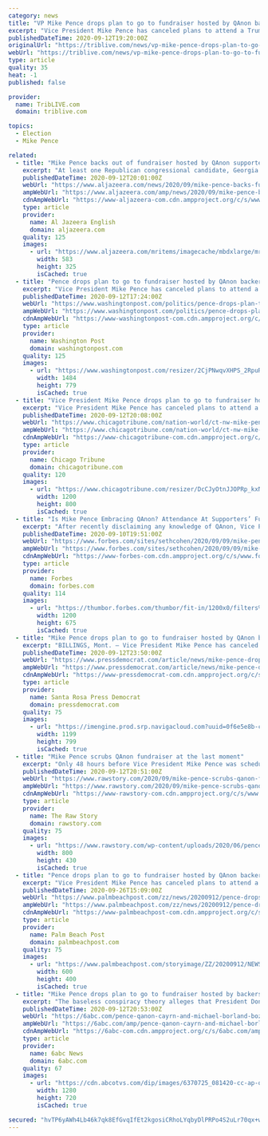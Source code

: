 ```yaml
---
category: news
title: "VP Mike Pence drops plan to go to fundraiser hosted by QAnon backers"
excerpt: "Vice President Mike Pence has canceled plans to attend a Trump campaign fundraiser in Montana following revelations that the event’s hosts had expressed support for the QAnon conspiracy theory. President Donald Trump’s reelection campaign told The Associated Press on Saturday that Pence’s schedule had been changed,"
publishedDateTime: 2020-09-12T19:20:00Z
originalUrl: "https://triblive.com/news/vp-mike-pence-drops-plan-to-go-to-fundraiser-hosted-by-qanon-backers/"
webUrl: "https://triblive.com/news/vp-mike-pence-drops-plan-to-go-to-fundraiser-hosted-by-qanon-backers/"
type: article
quality: 35
heat: -1
published: false

provider:
  name: TribLIVE.com
  domain: triblive.com

topics:
  - Election
  - Mike Pence

related:
  - title: "Mike Pence backs out of fundraiser hosted by QAnon supporters"
    excerpt: "At least one Republican congressional candidate, Georgia's Marjorie Taylor Greene, supports the QAnon conspiracy theory."
    publishedDateTime: 2020-09-12T20:01:00Z
    webUrl: "https://www.aljazeera.com/news/2020/09/mike-pence-backs-fundraiser-hosted-qanon-supporters-200912171621142.html"
    ampWebUrl: "https://www.aljazeera.com/amp/news/2020/09/mike-pence-backs-fundraiser-hosted-qanon-supporters-200912171621142.html"
    cdnAmpWebUrl: "https://www-aljazeera-com.cdn.ampproject.org/c/s/www.aljazeera.com/amp/news/2020/09/mike-pence-backs-fundraiser-hosted-qanon-supporters-200912171621142.html"
    type: article
    provider:
      name: Al Jazeera English
      domain: aljazeera.com
    quality: 125
    images:
      - url: "https://www.aljazeera.com/mritems/imagecache/mbdxlarge/mritems/Images/2020/9/12/c444ddc01a5345fd89f2ea24d008e048_18.jpg"
        width: 583
        height: 325
        isCached: true
  - title: "Pence drops plan to go to fundraiser hosted by QAnon backers"
    excerpt: "Vice President Mike Pence has canceled plans to attend a Montana fundraiser for the Trump campaign following revelations that the event’s hosts have expressed support for the QAnon conspiracy theory"
    publishedDateTime: 2020-09-12T17:24:00Z
    webUrl: "https://www.washingtonpost.com/politics/pence-drops-plan-to-go-to-fundraiser-hosted-by-qanon-backers/2020/09/12/6acaeb20-f514-11ea-8025-5d3489768ac8_story.html"
    ampWebUrl: "https://www.washingtonpost.com/politics/pence-drops-plan-to-go-to-fundraiser-hosted-by-qanon-backers/2020/09/12/6acaeb20-f514-11ea-8025-5d3489768ac8_story.html?outputType=amp"
    cdnAmpWebUrl: "https://www-washingtonpost-com.cdn.ampproject.org/c/s/www.washingtonpost.com/politics/pence-drops-plan-to-go-to-fundraiser-hosted-by-qanon-backers/2020/09/12/6acaeb20-f514-11ea-8025-5d3489768ac8_story.html?outputType=amp"
    type: article
    provider:
      name: Washington Post
      domain: washingtonpost.com
    quality: 125
    images:
      - url: "https://www.washingtonpost.com/resizer/2CjPNwqvXHPS_2RpuRTKY-p3eVo=/1484x0/www.washingtonpost.com/pb/resources/img/twp-social-share.png"
        width: 1484
        height: 779
        isCached: true
  - title: "Vice President Mike Pence drops plan to go to fundraiser hosted by QAnon backers"
    excerpt: "Vice President Mike Pence has canceled plans to attend a Trump campaign fundraiser in Montana following revelations that the event's hosts had expressed support for a conspiracy theory."
    publishedDateTime: 2020-09-12T20:08:00Z
    webUrl: "https://www.chicagotribune.com/nation-world/ct-nw-mike-pence-qanon-20200912-loxwfgyg6fckzj3y3euxwudsmi-story.html"
    ampWebUrl: "https://www.chicagotribune.com/nation-world/ct-nw-mike-pence-qanon-20200912-loxwfgyg6fckzj3y3euxwudsmi-story.html?outputType=amp"
    cdnAmpWebUrl: "https://www-chicagotribune-com.cdn.ampproject.org/c/s/www.chicagotribune.com/nation-world/ct-nw-mike-pence-qanon-20200912-loxwfgyg6fckzj3y3euxwudsmi-story.html?outputType=amp"
    type: article
    provider:
      name: Chicago Tribune
      domain: chicagotribune.com
    quality: 120
    images:
      - url: "https://www.chicagotribune.com/resizer/DcCJyOtnJJOPRp_kxNJXnJ5H3SQ=/1200x0/top/cloudfront-us-east-1.images.arcpublishing.com/tronc/5257ACCEPZFSLKP5LZPOU2O22Y.jpg"
        width: 1200
        height: 800
        isCached: true
  - title: "Is Mike Pence Embracing QAnon? Attendance At Supporters’ Fundraiser Poses Troubling Questions"
    excerpt: "After recently disclaiming any knowledge of QAnon, Vice President Pence now seemingly has no issue embracing proponents of the unfounded conspiracy theory. The question is why?"
    publishedDateTime: 2020-09-10T19:51:00Z
    webUrl: "https://www.forbes.com/sites/sethcohen/2020/09/09/mike-pences-expected-attendance-at-fundraiser-by-qanon-supporters-poses-troubling-questions/"
    ampWebUrl: "https://www.forbes.com/sites/sethcohen/2020/09/09/mike-pences-expected-attendance-at-fundraiser-by-qanon-supporters-poses-troubling-questions/amp/"
    cdnAmpWebUrl: "https://www-forbes-com.cdn.ampproject.org/c/s/www.forbes.com/sites/sethcohen/2020/09/09/mike-pences-expected-attendance-at-fundraiser-by-qanon-supporters-poses-troubling-questions/amp/"
    type: article
    provider:
      name: Forbes
      domain: forbes.com
    quality: 114
    images:
      - url: "https://thumbor.forbes.com/thumbor/fit-in/1200x0/filters%3Aformat%28jpg%29/https%3A%2F%2Fspecials-images.forbesimg.com%2Fimageserve%2F5f598025bc8af77a991a32ac%2F0x0.jpg%3FcropX1%3D0%26cropX2%3D3000%26cropY1%3D152%26cropY2%3D1839"
        width: 1200
        height: 675
        isCached: true
  - title: "Mike Pence drops plan to go to fundraiser hosted by QAnon backers"
    excerpt: "BILLINGS, Mont. — Vice President Mike Pence has canceled plans to attend a Trump campaign fundraiser in Montana following revelations that the event's hosts had expressed support for the QAnon conspiracy theory. President Donald Trump's reelection ..."
    publishedDateTime: 2020-09-12T23:50:00Z
    webUrl: "https://www.pressdemocrat.com/article/news/mike-pence-drops-plan-to-go-to-fundraiser-hosted-by-qanon-backers/"
    ampWebUrl: "https://www.pressdemocrat.com/article/news/mike-pence-drops-plan-to-go-to-fundraiser-hosted-by-qanon-backers/amp/"
    cdnAmpWebUrl: "https://www-pressdemocrat-com.cdn.ampproject.org/c/s/www.pressdemocrat.com/article/news/mike-pence-drops-plan-to-go-to-fundraiser-hosted-by-qanon-backers/amp/"
    type: article
    provider:
      name: Santa Rosa Press Democrat
      domain: pressdemocrat.com
    quality: 75
    images:
      - url: "https://imengine.prod.srp.navigacloud.com?uuid=0f6e5e8b-cd8b-5257-9248-5f1df4ffa618&type=primary&q=72&width=1200"
        width: 1199
        height: 799
        isCached: true
  - title: "Mike Pence scrubs QAnon fundraiser at the last moment"
    excerpt: "Only 48 hours before Vice President Mike Pence was scheduled to travel to Montana for a fundraiser, the event has been called off. “Vice President Mike Pence has canceled plans to attend a Trump campaign fundraiser in Montana following revelations that the event’s hosts had expressed support for the QAnon conspiracy theory,"
    publishedDateTime: 2020-09-12T20:51:00Z
    webUrl: "https://www.rawstory.com/2020/09/mike-pence-scrubs-qanon-fundraiser-at-the-last-moment/"
    ampWebUrl: "https://www.rawstory.com/2020/09/mike-pence-scrubs-qanon-fundraiser-at-the-last-moment/amp/"
    cdnAmpWebUrl: "https://www-rawstory-com.cdn.ampproject.org/c/s/www.rawstory.com/2020/09/mike-pence-scrubs-qanon-fundraiser-at-the-last-moment/amp/"
    type: article
    provider:
      name: The Raw Story
      domain: rawstory.com
    quality: 75
    images:
      - url: "https://www.rawstory.com/wp-content/uploads/2020/06/pence.jpeg"
        width: 800
        height: 430
        isCached: true
  - title: "Pence drops plan to go to fundraiser hosted by QAnon backers"
    excerpt: "Vice President Mike Pence has canceled plans to attend a Trump campaign fundraiser in Montana following revelations that the event's hosts had expressed"
    publishedDateTime: 2020-09-26T15:09:00Z
    webUrl: "https://www.palmbeachpost.com/zz/news/20200912/pence-drops-plan-to-go-to-fundraiser-hosted-by-qanon-backers"
    ampWebUrl: "https://www.palmbeachpost.com/zz/news/20200912/pence-drops-plan-to-go-to-fundraiser-hosted-by-qanon-backers?template=ampart"
    cdnAmpWebUrl: "https://www-palmbeachpost-com.cdn.ampproject.org/c/s/www.palmbeachpost.com/zz/news/20200912/pence-drops-plan-to-go-to-fundraiser-hosted-by-qanon-backers?template=ampart"
    type: article
    provider:
      name: Palm Beach Post
      domain: palmbeachpost.com
    quality: 75
    images:
      - url: "https://www.palmbeachpost.com/storyimage/ZZ/20200912/NEWS/200919978/AR/0/AR-200919978.jpg?MaxW=600"
        width: 600
        height: 400
        isCached: true
  - title: "Mike Pence drops plan to go to fundraiser hosted by backers of QAnon conspiracy theory"
    excerpt: "The baseless conspiracy theory alleges that President Donald Trump is battling an entrenched bureaucracy and sex trafficking ring run by pedophiles."
    publishedDateTime: 2020-09-12T20:53:00Z
    webUrl: "https://6abc.com/pence-qanon-cayrn-and-michael-borland-bozeman/6420307/"
    ampWebUrl: "https://6abc.com/amp/pence-qanon-cayrn-and-michael-borland-bozeman/6420307/"
    cdnAmpWebUrl: "https://6abc-com.cdn.ampproject.org/c/s/6abc.com/amp/pence-qanon-cayrn-and-michael-borland-bozeman/6420307/"
    type: article
    provider:
      name: 6abc News
      domain: 6abc.com
    quality: 67
    images:
      - url: "https://cdn.abcotvs.com/dip/images/6370725_081420-cc-ap-qanon-img.jpg"
        width: 1280
        height: 720
        isCached: true

secured: "hvTP6yAWh4Lb46k7qk8EfGvqIfEt2kgosiCRhoLYqbyDlPRPo4S2uLr70qx+wWzEZdQUfA4cYlnqY/Ek+jNVyftW4x0+GnadRuxoi1TxXrhE0+B5xuuu3A+LaclgVH06GNwCuq4sBP3hpHC94qRhMDLHCs+wr8icXsYa6Mzf/eRerNNQsj1ptz35YCtteIiwMreKlArJ4/dYD7MYqGnieZ5i0AFP9ABD1zFo4u3Ot7ZEO6j23Iuh45J1KwqAawjXlbbWEe89MuidQtYTLyh03qLl2CSRWcEfrX/kaCDr5PIb5OWoMH1pb8A+h0VX9MV210RcdG9S9ya2/QDnBeIo0UZgoBlOf9pG177yv6GYSis=;rXEI1RH2qXRGHyWfIKPK6Q=="
---
```


